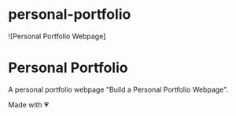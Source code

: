 # personal-portfolio
![Personal Portfolio Webpage]

# Personal Portfolio
A personal portfolio webpage "Build a Personal Portfolio Webpage".<br/>

Made with :heartpulse:
